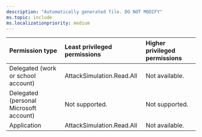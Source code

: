 ```yaml
---
description: "Automatically generated file. DO NOT MODIFY"
ms.topic: include
ms.localizationpriority: medium
---
```


|Permission type|Least privileged permissions|Higher privileged permissions|
|:---|:---|:---|
|Delegated (work or school account)|AttackSimulation.Read.All|Not available.|
|Delegated (personal Microsoft account)|Not supported.|Not supported.|
|Application|AttackSimulation.Read.All|Not available.|

